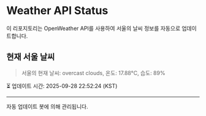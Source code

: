 
# Weather API Status

이 리포지토리는 OpenWeather API를 사용하여 서울의 날씨 정보를 자동으로 업데이트합니다.

## 현재 서울 날씨
> 서울의 현재 날씨: overcast clouds, 온도: 17.88°C, 습도: 89%

⏳ 업데이트 시간: 2025-09-28 22:52:24 (KST)

---
자동 업데이트 봇에 의해 관리됩니다.
